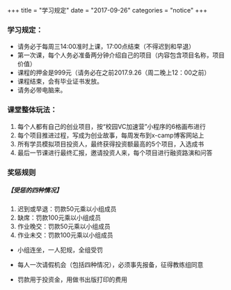 +++
title = "学习规定"
date = "2017-09-26"
categories = "notice"
+++

### 学习规定：

*   请务必于每周三14:00准时上课，17:00点结束（不得迟到和早退）      
*   第一次课，每个人务必准备两分钟介绍自己的项目（内容包含项目名称，项目价值）
*   课程的押金是999元（请务必在之前2017.9.26（周二晚上12：00之前）
*   课程结束，会有毕业证书发放。
*   请务必带电脑来。

### 课堂整体玩法：

1.  每个人都有自己的创业项目，按“校园VC加速营”小程序的6格画布进行
2.  每个项目推进过程，写成为创业故事，每周发布到x-camp博客网站上
3.  所有学员模拟项目投资人，最终获得投资额最高的5个项目，入选成书
4.  最后一节课进行最终汇报，邀请投资人来，每个项目进行融资路演和问答

### 奖惩规则


##### 【受惩的四种情况】

1.  迟到或早退：罚款50元乘以小组成员
2.  缺席：罚款100元乘以小组成员
3.  作业晚交：罚款50元乘以小组成员
4.  作业未交：罚款100元乘以小组成员

*   小组连坐，一人犯规，全组受罚

*   每人一次请假机会（包括四种情况），必须事先报备，征得教练组同意

*   罚款用于投资金，用做书出版打印的费用
